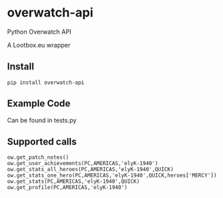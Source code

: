 # overwatch-api
Python Overwatch API

A Lootbox.eu wrapper

## Install

    pip install overwatch-api
    
## Example Code
Can be found in tests.py


## Supported calls

    ow.get_patch_notes()
    ow.get_user_achievements(PC,AMERICAS,'elyK-1940')
    ow.get_stats_all_heroes(PC,AMERICAS,'elyK-1940',QUICK)
    ow.get_stats_one_hero(PC,AMERICAS,'elyK-1940',QUICK,heroes['MERCY'])
    ow.get_stats(PC,AMERICAS,'elyK-1940',QUICK)
    ow.get_profile(PC,AMERICAS,'elyK-1940')
